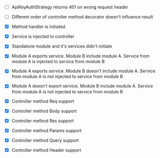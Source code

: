 - [ ] ApiKeyAuthStrategy returns 401 on wrong request header
- [ ] Different order of controller method decorator doesn't influence result

- [x] Method handler is initiated
- [x] Service is injected to controller
- [x] Standalone module and it's services didn't initiate
- [x] Module A exports service. Module B include module A. Service from module A is injected to service from module B
- [x] Module A exports service. Module B doesn't include module A. Service from module A is not injected to service from module B
- [x] Module A doesn't export service. Module B include module A. Service from module A is not injected to service from module B
- [x] Controller method Req support
- [x] Controller method Body support
- [x] Controller method Res support
- [x] Controller method Params support
- [x] Controller method Query support
- [x] Controller method Header support
